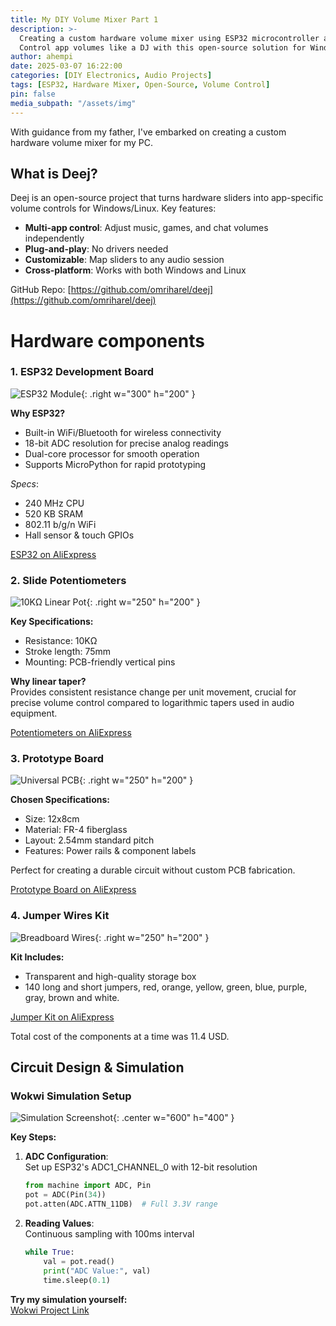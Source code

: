```yaml
---
title: My DIY Volume Mixer Part 1
description: >-
  Creating a custom hardware volume mixer using ESP32 microcontroller and slide potentiometers.
  Control app volumes like a DJ with this open-source solution for Windows/Linux.
author: ahempi
date: 2025-03-07 16:22:00
categories: [DIY Electronics, Audio Projects]
tags: [ESP32, Hardware Mixer, Open-Source, Volume Control]
pin: false
media_subpath: "/assets/img"
---
```


With guidance from my father, I've embarked on creating a custom hardware volume mixer for my PC.

## What is Deej?

Deej is an open-source project that turns hardware sliders into app-specific volume controls for Windows/Linux. Key features:

- **Multi-app control**: Adjust music, games, and chat volumes independently
- **Plug-and-play**: No drivers needed
- **Customizable**: Map sliders to any audio session
- **Cross-platform**: Works with both Windows and Linux

GitHub Repo: [https://github.com/omriharel/deej](https://github.com/omriharel/deej)

# Hardware components

### 1. ESP32 Development Board

![ESP32 Module](ESP32.png){: .right w="300" h="200" }

**Why ESP32?**

- Built-in WiFi/Bluetooth for wireless connectivity
- 18-bit ADC resolution for precise analog readings
- Dual-core processor for smooth operation
- Supports MicroPython for rapid prototyping

_Specs_:

- 240 MHz CPU
- 520 KB SRAM
- 802.11 b/g/n WiFi
- Hall sensor & touch GPIOs

[ESP32 on AliExpress](https://de.aliexpress.com/item/1005005704190069.html)

### 2. Slide Potentiometers

![10KΩ Linear Pot](Liner_Potentiometer.png){: .right w="250" h="200" }

**Key Specifications:**

- Resistance: 10KΩ
- Stroke length: 75mm
- Mounting: PCB-friendly vertical pins

**Why linear taper?**  
Provides consistent resistance change per unit movement, crucial for precise volume control compared to logarithmic tapers used in audio equipment.

[Potentiometers on AliExpress](https://www.aliexpress.com/item/1005005453551178.html)

### 3. Prototype Board

![Universal PCB](Protoboard.png){: .right w="250" h="200" }

**Chosen Specifications:**

- Size: 12x8cm
- Material: FR-4 fiberglass
- Layout: 2.54mm standard pitch
- Features: Power rails & component labels

Perfect for creating a durable circuit without custom PCB fabrication.

[Prototype Board on AliExpress](https://www.aliexpress.com/item/1005004941494955.html)

### 4. Jumper Wires Kit

![Breadboard Wires](Breadboard_Jumper_Cable_Wire_Kit.png){: .right w="250" h="200" }

**Kit Includes:**

- Transparent and high-quality storage box
- 140 long and short jumpers, red, orange, yellow, green, blue, purple, gray, brown and white.

[Jumper Kit on AliExpress](https://www.aliexpress.com/item/1005004917329293.html)

Total cost of the components at a time was 11.4 USD.

## Circuit Design & Simulation

### Wokwi Simulation Setup

![Simulation Screenshot](simulation_ESP32.png){: .center w="600" h="400" }

**Key Steps:**

1. **ADC Configuration**:  
   Set up ESP32's ADC1_CHANNEL_0 with 12-bit resolution

   ```python
   from machine import ADC, Pin
   pot = ADC(Pin(34))
   pot.atten(ADC.ATTN_11DB)  # Full 3.3V range
   ```

2. **Reading Values**:  
   Continuous sampling with 100ms interval
   ```python
   while True:
       val = pot.read()
       print("ADC Value:", val)
       time.sleep(0.1)
   ```

**Try my simulation yourself:**  
[Wokwi Project Link](https://wokwi.com/projects/395695341575852033)
